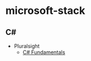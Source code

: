 # microsoft-stack

## C#

- Pluralsight
  - [C# Fundamentals](c#/pluralsight/c#-fundamentals/README.md)
